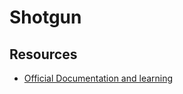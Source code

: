 # Shotgun

## Resources

* [Official Documentation and learning](https://help.autodesk.com/view/SGSUB/ENU/)
